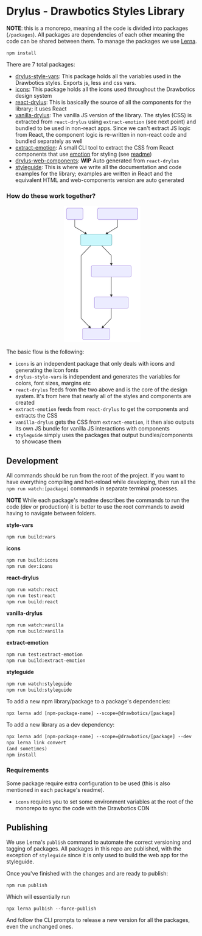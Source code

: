 # Drylus - Drawbotics Styles Library

__NOTE__: this is a monorepo, meaning all the code is divided into packages (`/packages`). All packages are dependencies of each other meaning the code can be shared between them. To manage the packages we use [Lerna](https://github.com/lerna/lerna).
```
npm install
```

There are 7 total packages:
- [drylus-style-vars](/packages/drylus-style-vars): This package holds all the variables used in the Drawbotics styles. Exports js, less and css vars.
- [icons](/packages/icons): This package holds all the icons used throughout the Drawbotics design system
- [react-drylus](/packages/react-drylus): This is basically the source of all the components for the library; it uses React
- [vanilla-drylus](/packages/vanilla-drylus): The vanilla JS version of the library. The styles (CSS) is extracted from `react-drylus` using `extract-emotion` (see next point) and bundled to be used in non-react apps. Since we can't extract JS logic from React, the component logic is re-written in non-react code and bundled separately as well
- [extract-emotion](/packages/extract-emotion): A small CLI tool to extract the CSS from React components that use [emotion](https://github.com/emotion-js/emotion) for styling (see [readme](/packages/extract-emotion/README.md))
- [drylus-web-components](/packages/drylus-web-components): __WIP__ Auto generated from `react-drylus`
- [styleguide](/packages/styleguide): This is where we write all the documentation and code examples for the library; examples are written in React and the equivalent HTML and web-components version are auto generated

### How do these work together?
<p align="center">
  <img src="./assets/graph.svg" width="200" style="margin: auto" />
</p>

The basic flow is the following:
- `icons` is an independent package that only deals with icons and generating the icon fonts
- `drylus-style-vars` is independent and generates the variables for colors, font sizes, margins etc
- `react-drylus` feeds from the two above and is the core of the design system. It's from here that nearly all of the styles and components are created
- `extract-emotion` feeds from `react-drylus` to get the components and extracts the CSS
- `vanilla-drylus` gets the CSS from `extract-emotion`, it then also outputs its own JS bundle for vanilla JS interactions with components
- `styleguide` simply uses the packages that output bundles/components to showcase them

## Development
All commands should be run from the root of the project. If you want to have everything compiling and hot-reload while developing, then run all the `npm run watch:[package]` commands in separate terminal processes.

__NOTE__ While each package's readme describes the commands to run the code (dev or production) it is better to use the root commands to avoid having to navigate between folders.

__style-vars__
```
npm run build:vars
```

__icons__
```
npm run build:icons
npm run dev:icons
```

__react-drylus__
```
npm run watch:react
npm run test:react
npm run build:react
```

__vanilla-drylus__
```
npm run watch:vanilla
npm run build:vanilla
```

__extract-emotion__
```
npm run test:extract-emotion
npm run build:extract-emotion
```

__styleguide__
```
npm run watch:styleguide
npm run build:styleguide
```

To add a new npm library/package to a package's dependencies:
```
npx lerna add [npm-package-name] --scope=@drawbotics/[package]
```

To add a new library as a dev dependency:
```
npx lerna add [npm-package-name] --scope=@drawbotics/[package] --dev
npx lerna link convert
(and sometimes)
npm install
```

### Requirements
Some package require extra configuration to be used (this is also mentioned in each package's readme).

- `icons` requires you to set some environment variables at the root of the monorepo to sync the code with the Drawbotics CDN


## Publishing
We use Lerna's `publish` command to automate the correct versioning and tagging of packages. All packages in this repo are published, with the exception of `styleguide` since it is only used to build the web app for the styleguide.

Once you've finished with the changes and are ready to publish:
```
npm run publish
```
Which will essentially run
```
npx lerna pulbish --force-publish
```

And follow the CLI prompts to release a new version for all the packages, even the unchanged ones.
